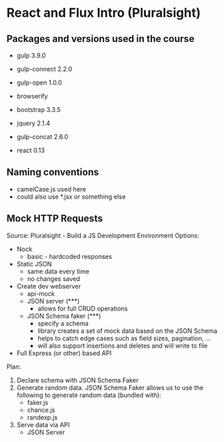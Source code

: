 # React and Flux Intro (Pluralsight)

## Packages and versions used in the course
* gulp 3.9.0
* gulp-connect 2.2.0
* gulp-open 1.0.0
* browserify
* bootstrap 3.3.5
* jquery 2.1.4
* gulp-concat 2.6.0



* react 0.13

## Naming conventions
* camelCase.js used here
* could also use *.jsx or something else


## Mock HTTP Requests
Source: Pluralsight - Build a JS Development Environment
Options:
* Nock
    * basic - hardcoded responses
* Static JSON
    * same data every time
    * no changes saved
* Create dev webserver
    * api-mock
    * JSON server (***)
        * allows for full CRUD operations
    * JSON Schema faker (***)
        * specify a schema
        * library creates a set of mock data based on the JSON Schema
        * helps to catch edge cases such as field sizes, pagination, ...
        * will also support insertions and deletes and will write to file
* Full Express (or other) based API

Plan:
1. Declare schema with JSON Schema Faker
1. Generate random data. JSON Schema Faker allows us to use the following to generate random data (bundled with):
    * faker.js
    * chance.js
    * randexp.js
1. Serve data via API
    * JSON Server